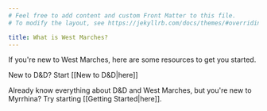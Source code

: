 ```yaml
---
# Feel free to add content and custom Front Matter to this file.
# To modify the layout, see https://jekyllrb.com/docs/themes/#overriding-theme-defaults

title: What is West Marches?
---
```


If you're new to West Marches, here are some resources to get you started.

New to D&D? Start [[New to D&D|here]]

Already know everything about D&D and West Marches, but you're new to Myrrhina? Try starting [[Getting Started|here]].
